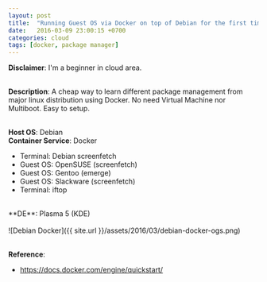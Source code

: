 ```yaml
---
layout: post
title:  "Running Guest OS via Docker on top of Debian for the first time"
date:   2016-03-09 23:00:15 +0700
categories: cloud
tags: [docker, package manager]
---
```


**Disclaimer**: I'm a beginner in cloud area.
<br/><br/>

**Description**: A cheap way to learn different package management from major linux distribution using Docker. No need Virtual Machine nor Multiboot. Easy to setup.
<br/><br/>

**Host OS**: Debian<br/>
**Container Service**: Docker<br/>
+ Terminal: Debian screenfetch<br/>
+ Guest OS: OpenSUSE (screenfetch)<br/>
+ Guest OS: Gentoo (emerge)<br/>
+ Guest OS: Slackware (screenfetch)<br/>
+ Terminal: iftop<br/>
<br/>
**DE**: Plasma 5 (KDE)<br/>
<br/>
![Debian Docker]({{ site.url }}/assets/2016/03/debian-docker-ogs.png)
<br/><br/>

**Reference**:<br/>

* <https://docs.docker.com/engine/quickstart/>

